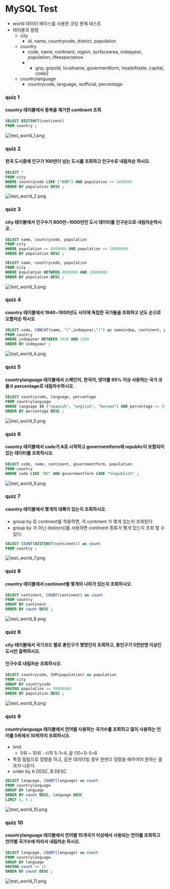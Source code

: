 # MySQL Test
- world 데이터 베이스를 사용한 코딩 문제 테스트
- 테이블과 컬럼
    - city
        - id, name, countrycode, district, population
    - country
        - code, name, continent, region, surfacearea, indepyear, population, lifeexpectance
        - - gnp, gnpold, localname, govermentform, headofstate, capital, code2
    - countrylanguage
        - countrycode, language, isofficial, percentage


### quiz 1
#### country 테이블에서 중복을 제거한 continent 조회

```sql
SELECT DISTINCT(continent)
FROM country ;
```
![test_world_1.png](../images/sql_test/test_world_1.png)

### quiz 2
#### 한국 도시중에 인구가 100만이 넘는 도시를 조회하고 인구수로 내림차순 하시오.

```sql
SELECT *
FROM city
WHERE countrycode LIKE ("KOR") AND population >= 1000000
ORDER BY population DESC ;
```
![test_world_2.png](../images/sql_test/test_world_2.png)

### quiz 3
#### city 테이블에서 인구수가 800만~1000만인 도시 데이터를 인구순으로 내림차순하시오.

```sql
SELECT name, countrycode, population
FROM city
WHERE population >= 8000000 AND population <= 10000000
ORDER BY population DESC ; 
```
```sql
SELECT name, countrycode, population
FROM city
WHERE population BETWEEN 8000000 AND 10000000
ORDER BY population DESC ;
```
![test_world_3.png](../images/sql_test/test_world_3.png)


### quiz 4 
#### country 테이블에서 1940~1950년도 사이에 독립한 국가들을 조회하고 년도 순으로 오름차순 하시오

```sql
SELECT code, CONCAT(name, "(",indepyear,")") as nameindep, continent, population
FROM country
WHERE indepyear BETWEEN 1940 AND 1950
ORDER BY indepyear ;
```

![test_world_4.png](../images/sql_test/test_world_4.png)

### quiz 5
#### countrylanguage 테이블에서 스페인어, 한국어, 영어를 95% 이상 사용하는 국가 코들ㄹ percentage로 내림차수하시오.

```sql
SELECT countrycode, language, percentage
FROM countrylanguage
WHERE language IN ("spanish", "english", "korean") AND percentage >= 95.0
ORDER BY percentage DESC ;
```

![test_world_5.png](../images/sql_test/test_world_5.png)

### quiz 6
#### country 테이블에서 code가 A로 시작하고 govermentform에 republic이 포함되어 있는 데이터를 조회하시오.

```sql
SELECT code, name, continent, governmentform, population
FROM country
WHERE code LIKE "A%" AND governmentform LIKE "%republic%" ;
```

![test_world_6.png](../images/sql_test/test_world_6.png)


### quiz 7
#### country 테이블에서 몇개의 대륙이 있는지 조회하시오.
- group by 로 continent를 적용하면, 각 continent 가 몇개 있는지 조회된다.
- group by 가 아닌 distinct()를 사용하면 continent 종류가 몇개 있는지 조회 할 수 있다.

```sql
SELECT COUNT(DISTINCT(continent)) as count
FROM country ;
```

![test_world_7.png](../images/sql_test/test_world_7.png)

### quiz 8
#### country 테이블에서 continent별 몇개의 나라가 있는지 조회하시오.

```sql
SELECT continent, COUNT(continent) as count
FROM country
GROUP BY continent
ORDER BY count DESC ;
```

![test_world_8.png](../images/sql_test/test_world_8.png)
	
### quiz 8
#### city 테이블에서 국가코드 별로 총인구가 몇명인지 조회하고, 총인구가 5천만명 이상인 도시만 출력하시오.
#### 인구수로 내림차순 조회하시오.

```sql
SELECT countrycode, SUM(population) as population
FROM city
GROUP BY countrycode
HAVING population >= 50000000
ORDER BY population DESC ;
```

![test_world_9.png](../images/sql_test/test_world_9.png)

### quiz 9
#### countrylanguage 테이블에서 언어별 사용하는 국가수를 조회하고 많이 사용하는 언어를 5위에서 10위까지 조회하시오.
- limit
    - 5위 ~ 10위 : 시작 5-1=4, 끝 (10+1)-5=6
- 특정 컬럼으로 정렬을 하고, 같은 데이터일 경우 한번더 정렬을 해주어야 원하는 결과가 나온다. 
- order by A DESC, B DESC 

```sql
SELECT language, COUNT(language) as count
FROM countrylanguage
GROUP BY language
ORDER BY count DESC, language DESC
LIMIT 4, 6 ;
```

![test_world_10.png](../images/sql_test/test_world_10.png)

### quiz 10
#### countrylanguage 테이블에서 언어별 15개국가 이상에서 사용되는 언어를 조회하고 언어별 국가수에 따라서 내림차순 하시오.

```sql
SELECT language, COUNT(language) as count
FROM countrylanguage
GROUP BY language
HAVING count >= 15
ORDER BY count DESC ;
```

![test_world_11.png](../images/sql_test/test_world_11.png)






